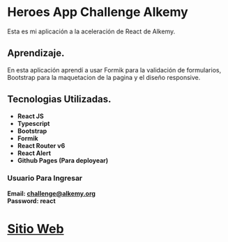 # Heroes App Challenge Alkemy

Esta es mi aplicación a la aceleración de React de Alkemy.

## Aprendizaje.

En esta aplicación aprendí a usar Formik para la validación de formularios, Bootstrap para la maquetacion de la pagina y el diseño responsive.

## Tecnologias Utilizadas.

- **React JS**
- **Typescript**
- **Bootstrap**
- **Formik**
- **React Router v6**
- **React Alert**
- **Github Pages (Para deployear)**

### Usuario Para Ingresar
**Email: challenge@alkemy.org**
<br/>
**Password: react**


# [**Sitio Web**](https://jmsanchezdiaz.github.io/heroes-app-alkemy/)
